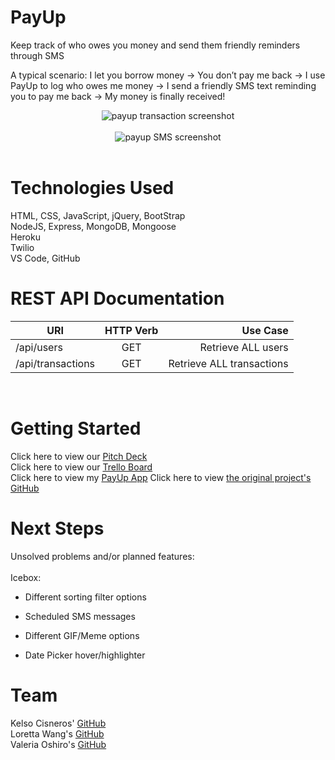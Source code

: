 # **PayUp**
Keep track of who owes you money and send them friendly reminders through SMS
<br/>

A typical scenario: I let you borrow money → You don’t pay me back → I use PayUp to log who owes me money → I send a friendly SMS text reminding you to pay me back → My money is finally received!
<br/>

<div style="text-align:center"><img src="https://i.imgur.com/9AbG823.png" title="payup transaction screenshot"/></div>
<br/>
<div style="text-align:center"><img src="https://i.imgur.com/reMefwt.png" title="payup SMS screenshot"/></div>
<br/>

# **Technologies Used**
HTML, CSS, JavaScript, jQuery, BootStrap
<br/>
NodeJS, Express, MongoDB, Mongoose
<br/>
Heroku
<br/>
Twilio
<br/>
VS Code, GitHub
<br/>

# **REST API Documentation**
| URI        | HTTP Verb           | Use Case  |
| ------------- |:-------------:| -----:|
| /api/users | GET | Retrieve ALL users |
| /api/transactions | GET | Retrieve ALL transactions |
<br/>

# **Getting Started**
Click here to view our [Pitch Deck](https://docs.google.com/presentation/d/1oZ-5lqR1Tx7PmyRmejmRX6Mb87Txon85gePmd_E8n0Q/edit?usp=sharing)
<br/>
Click here to view our [Trello Board](https://trello.com/b/UHOjDafX/project-3-payup)
<br/>
Click here to view my [PayUp App](https://payup-solo.herokuapp.com/)
Click here to view [the original project's GitHub](https://github.com/valeriaoshiro/payup)
<br/>

# **Next Steps**
Unsolved problems and/or planned features:
<br/>
<br/>
Icebox:
<br/>
* Different sorting filter options

* Scheduled SMS messages

* Different GIF/Meme options

* Date Picker hover/highlighter

# **Team**
Kelso Cisneros' [GitHub](https://www.github.com/kelso333)
<br/>
Loretta Wang's [GitHub](https://www.github.com/lorettawang)
<br/>
Valeria Oshiro's [GitHub](https://www.github.com/valeriaoshiro)

